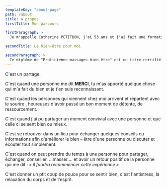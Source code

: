 ```yaml
---
templateKey: "about-page"
path: /about
title: A propos
firstTitle: Mon parcours

firstParagraph: >
  Je m'appelle Catherine PETITBON, j'ai 53 ans et j'ai fait une formation à RENNES (SANTAYAREA) pour devenir "Praticienne en massages bien-être". Cette formation m'a permis de confirmer mon envie de faire ce métier et d'apporter du bien-être aux gens.

secondTitle: Le bien-être pour moi

secondParagraph: >
  Ce diplôme de "Praticienne massages bien-être" est un titre certifié au RNCP (Registre National de Certification Professionnelle) et m'a permis d'acquérir des compétences en techniques corporelles au plus près des traditions (Chine, Japon, Indonésie, Thaïlande).
---
```


C'est un partage.

C'est quand une personne me dit **MERCI**, tu m'as apporté quelque chose qui m'a fait du bien et je t'en suis reconnaissant.

C'est quand les personnes qui viennent chez moi arrivent et repartent avec le sourire , heureuses d'avoir passé un bon moment de détente, de ressourcement.

C'est quand j'ai pu partager un moment convivial avec une personne et que celle ci se sent bien ou mieux.

C'est se retrouver dans un lieu pour échanger quelques conseils ou informations afin d'améliorer le bien – être d'une personne ou discuter et écouter tout simplement.

C'est quand on peut prendre du temps à une personne pour partager, échanger, conseiller, ...masser.... et avoir un retour positif de la personne qui me dit : _« il faudra recommencer cette expérience »_

C'est donner un ptit coup de pouce pour se sentir bien, c'est l'antistress, la relaxation du corps et de l'esprit.
